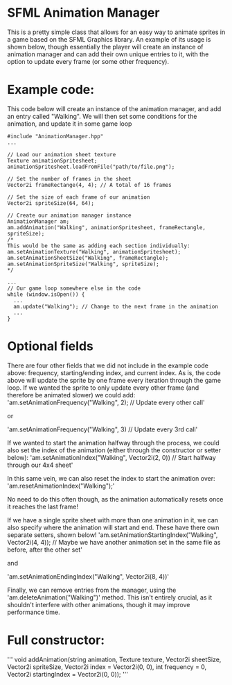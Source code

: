 
# SFML Animation Manager

This is a pretty simple class that allows for an easy way to animate sprites in a game based on the SFML Graphics library. An example of its usage is shown below, though essentially the player will create an instance of animation manager and can add their own unique entries to it, with the option to update every frame (or some other frequency).

# Example code:

This code below will create an instance of the animation manager, and add an entry called "Walking". We will then set some conditions for the animation, and update it in some game loop

```
#include "AnimationManager.hpp"
...

// Load our animation sheet texture
Texture animationSpritesheet;
animationSpritesheet.loadFromFile("path/to/file.png");

// Set the number of frames in the sheet
Vector2i frameRectange(4, 4); // A total of 16 frames

// Set the size of each frame of our animation
Vector2i spriteSize(64, 64);

// Create our animation manager instance
AnimationManager am;
am.addAnimation("Walking", animationSpritesheet, frameRectangle, spriteSize);
/*
This would be the same as adding each section individually:
am.setAnimationTexture("Walking", animationSpritesheet);
am.setAnimationSheetSize("Walking", frameRectangle);
am.setAnimationSpriteSize("Walking", spriteSize);
*/

...
// Our game loop somewhere else in the code
while (window.isOpen()) {
  ...
  am.update("Walking"); // Change to the next frame in the animation
  ...
}
```

# Optional fields

There are four other fields that we did not include in the example code above: frequency, starting/ending index, and current index. As is, the code above will update the sprite by one frame every iteration through the game loop. If we wanted the sprite to only update every other frame (and therefore be animated slower) we could add:
'am.setAnimationFrequency("Walking", 2); // Update every other call'

or

'am.setAnimationFrequency("Walking", 3) // Update every 3rd call'

If we wanted to start the animation halfway through the process, we could also set the index of the animation (either through the constructor or setter below):
'am.setAnimationIndex("Walking", Vector2i(2, 0)) // Start halfway through our 4x4 sheet'

In this same vein, we can also reset the index to start the animation over:
'am.resetAnimationIndex("Walking");'

No need to do this often though, as the animation automatically resets once it reaches the last frame!

If we have a single sprite sheet with more than one animation in it, we can also specify where the animation will start and end. These have there own separate setters, shown below!
'am.setAnimationStartingIndex("Walking", Vector2i(4, 4)); // Maybe we have another animation set in the same file as before, after the other set'

and

'am.setAnimationEndingIndex("Walking", Vector2i(8, 4))'

Finally, we can remove entries from the manager, using the 'am.deleteAnimation("Walking")' method. This isn't entirely crucial, as it shouldn't interfere with other animations, though it may improve performance time.

# Full constructor:

'''
void addAnimation(string animation, Texture texture, Vector2i sheetSize,
   Vector2i spriteSize, Vector2i index = Vector2i(0, 0), int frequency = 0,
   Vector2i startingIndex = Vector2i(0, 0));
'''
